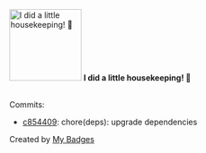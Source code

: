 <img src="https://my-badges.github.io/my-badges/chore-commit.png" alt="I did a little housekeeping! 🧹" title="I did a little housekeeping! 🧹" width="128">
<strong>I did a little housekeeping! 🧹</strong>
<br><br>

Commits:

- <a href="https://github.com/Neptunium931/blog/commit/c85440929000b6b0dbfd5a0aba2776bf6a8cb5ef">c854409</a>: chore(deps): upgrade dependencies


Created by <a href="https://github.com/my-badges/my-badges">My Badges</a>